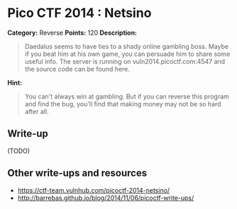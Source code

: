 # Pico CTF 2014 : Netsino

**Category:** Reverse
**Points:** 120
**Description:**

>Daedalus seems to have ties to a shady online gambling boss. Maybe if you beat him at his own game, you can persuade him to share some useful info. The server is running on vuln2014.picoctf.com:4547 and the source code can be found here.

**Hint:**
>You can't always win at gambling. But if you can reverse this program and find the bug, you'll find that making money may not be so hard after all.

## Write-up

(TODO)

## Other write-ups and resources

* <https://ctf-team.vulnhub.com/picoctf-2014-netsino/>
* <http://barrebas.github.io/blog/2014/11/06/picoctf-write-ups/>
